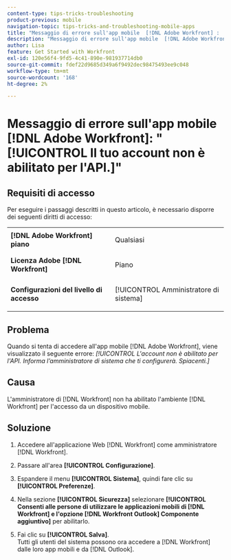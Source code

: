 ```yaml
---
content-type: tips-tricks-troubleshooting
product-previous: mobile
navigation-topic: tips-tricks-and-troubleshooting-mobile-apps
title: "Messaggio di errore sull'app mobile  [!DNL Adobe Workfront] : 'L'account non è abilitato per l'API.'"
description: "Messaggio di errore sull'app mobile  [!DNL Adobe Workfront] : 'L'account non è abilitato per l'API.'"
author: Lisa
feature: Get Started with Workfront
exl-id: 120e56f4-9fd5-4c41-890e-981937714db0
source-git-commit: fdef22d9685d349a6f9492dec98475493ee9c048
workflow-type: tm+mt
source-wordcount: '168'
ht-degree: 2%

---
```


# Messaggio di errore sull&#39;app mobile [!DNL Adobe Workfront]: &quot;[!UICONTROL Il tuo account non è abilitato per l&#39;API.]&quot;

## Requisiti di accesso

Per eseguire i passaggi descritti in questo articolo, è necessario disporre dei seguenti diritti di accesso:

<table style="table-layout:auto"> 
 <col> 
 <col> 
 <tbody> 
  <tr> 
   <td role="rowheader"><strong>[!DNL Adobe Workfront] piano</strong></td> 
   <td> <p> Qualsiasi</p> </td> 
  </tr> 
  <tr> 
   <td role="rowheader"><strong>Licenza Adobe [!DNL Workfront]</strong></td> 
   <td> <p>Piano</p> </td> 
  </tr> 
  <tr> 
   <td role="rowheader"><strong>Configurazioni del livello di accesso</strong></td> 
   <td> <p>[!UICONTROL Amministratore di sistema] </p> </td> 
  </tr> 
 </tbody> 
</table>

## Problema

Quando si tenta di accedere all&#39;app mobile [!DNL Adobe Workfront], viene visualizzato il seguente errore: *[!UICONTROL L&#39;account non è abilitato per l&#39;API. Informa l’amministratore di sistema che ti configurerà. Spiacenti.]*

## Causa

L&#39;amministratore di [!DNL Workfront] non ha abilitato l&#39;ambiente [!DNL Workfront] per l&#39;accesso da un dispositivo mobile.

## Soluzione

1. Accedere all&#39;applicazione Web [!DNL Workfront] come amministratore [!DNL Workfront].
1. Passare all&#39;area **[!UICONTROL Configurazione]**.
1. Espandere il menu **[!UICONTROL Sistema]**, quindi fare clic su **[!UICONTROL Preferenze]**.

1. Nella sezione **[!UICONTROL Sicurezza]** selezionare **[!UICONTROL Consenti alle persone di utilizzare le applicazioni mobili di [!DNL Workfront] e l&#39;opzione [!DNL Workfront Outlook] Componente aggiuntivo]** per abilitarlo.

1. Fai clic su **[!UICONTROL Salva]**.\
   Tutti gli utenti del sistema possono ora accedere a [!DNL Workfront] dalle loro app mobili e da [!DNL Outlook].
